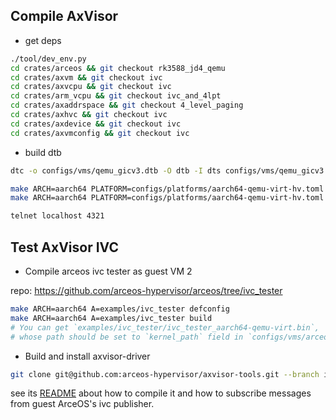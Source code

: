 ## Compile AxVisor

* get deps
```bash
./tool/dev_env.py
cd crates/arceos && git checkout rk3588_jd4_qemu
cd crates/axvm && git checkout ivc
cd crates/axvcpu && git checkout ivc
cd crates/arm_vcpu && git checkout ivc_and_4lpt
cd crates/axaddrspace && git checkout 4_level_paging
cd crates/axhvc && git checkout ivc
cd crates/axdevice && git checkout ivc
cd crates/axvmconfig && git checkout ivc
```

* build dtb

```bash
dtc -o configs/vms/qemu_gicv3.dtb -O dtb -I dts configs/vms/qemu_gicv3.dts
```

```bash
make ARCH=aarch64 PLATFORM=configs/platforms/aarch64-qemu-virt-hv.toml defconfig
make ARCH=aarch64 PLATFORM=configs/platforms/aarch64-qemu-virt-hv.toml LOG=debug VM_CONFIGS=configs/vms/linux-qemu-aarch64.toml:configs/vms/arceos-aarch64.toml GICV3=y NET=y SMP=2 run DISK_IMG=configs/vms/ubuntu-22.04-rootfs_ext4.img SECOND_SERIAL=y

telnet localhost 4321
```

## Test AxVisor IVC

* Compile arceos ivc tester as guest VM 2

repo: https://github.com/arceos-hypervisor/arceos/tree/ivc_tester

```bash
make ARCH=aarch64 A=examples/ivc_tester defconfig
make ARCH=aarch64 A=examples/ivc_tester build
# You can get `examples/ivc_tester/ivc_tester_aarch64-qemu-virt.bin`,
# whose path should be set to `kernel_path` field in `configs/vms/arceos-aarch64.toml`.
```

* Build and install axvisor-driver

```bash
git clone git@github.com:arceos-hypervisor/axvisor-tools.git --branch ivc
```

see its [README](https://github.com/arceos-hypervisor/axvisor-tools/blob/ivc/axvisor-driver/README.md) about how to compile it and how to subscribe messages from guest ArceOS's ivc publisher.
